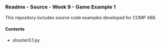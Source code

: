 ### Readme - Source - Week 9 - Game Example 1

This repository includes source code examples developed for COMP 488.

#### Contents
* shooter0.1.py
